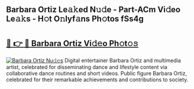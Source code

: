 ## Barbara Ortiz Le𝚊𝚔ed N𝚞𝚍e - Part-ACm Vi𝚍eo Le𝚊𝚔s - H𝚘t O𝚗lyf𝚊ns Ph𝚘tos fSs4g

# <h2><a href="http://hf2mspi.feru.top/?c=Barbara+Ortiz">🔗 👉 🔴 Barbara Ortiz Vi𝚍𝚎o Ph𝚘t𝚘𝚜</a></h2>

[![Barbara Ortiz Nu𝚍𝚎s](https://i.imgur.com/0TWrTi3.gif)](http://hf2mspi.feru.top/?c=Barbara+Ortiz)
Digital entertainer Barbara Ortiz and multimedia artist, celebrated for disseminating dance and lifestyle content via collaborative dance routines and short videos. Public figure Barbara Ortiz, celebrated for their remarkable achievements and contributions to society. 
